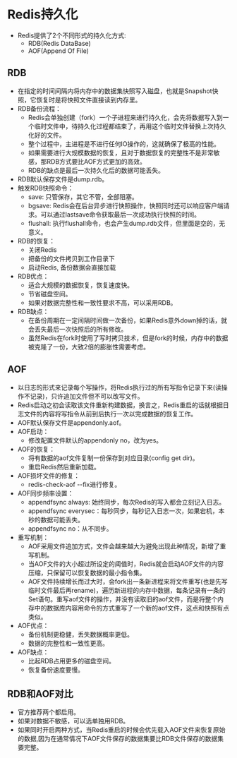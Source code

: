 # Redis持久化

  - Redis提供了2个不同形式的持久化方式:
    - RDB(Redis DataBase)
    - AOF(Append Of File)
    
## RDB

  - 在指定的时间间隔内将内存中的数据集快照写入磁盘，也就是Snapshot快照，它恢复时是将快照文件直接读到内存里。
  - RDB备份流程：
    - Redis会单独创建（fork）一个子进程来进行持久化，会先将数据写入到一个临时文件中，待持久化过程都结束了，再用这个临时文件替换上次持久化好的文件。
    - 整个过程中，主进程是不进行任何IO操作的，这就确保了极高的性能。
    - 如果需要进行大规模数据的恢复，且对于数据恢复的完整性不是非常敏感，那RDB方式要比AOF方式更加的高效。
    - RDB的缺点是最后一次持久化后的数据可能丢失。
  - RDB默认保存文件是dump.rdb。
  - 触发RDB快照命令：
    - save: 只管保存，其它不管，全部阻塞。
    - bgsave: Redis会在后台异步进行快照操作，快照同时还可以响应客户端请求。可以通过lastsave命令获取最后一次成功执行快照的时间。
    - flushall: 执行flushall命令，也会产生dump.rdb文件，但里面是空的，无意义。
  - RDB的恢复：
    - 关闭Redis
    - 把备份的文件拷贝到工作目录下
    - 启动Redis, 备份数据会直接加载
  - RDB优点：
    - 适合大规模的数据恢复，恢复速度快。
    - 节省磁盘空间。
    - 如果对数据完整性和一致性要求不高，可以采用RDB。
  - RDB缺点：
    - 在备份周期在一定间隔时间做一次备份，如果Redis意外down掉的话，就会丢失最后一次快照后的所有修改。
    - 虽然Redis在fork时使用了写时拷贝技术，但是fork的时候，内存中的数据被克隆了一份，大致2倍的膨胀性需要考虑。
    
## AOF

  - 以日志的形式来记录每个写操作，将Redis执行过的所有写指令记录下来(读操作不记录)，只许追加文件但不可以改写文件。
  - Redis启动之初会读取该文件重新构建数据，换言之，Redis重启的话就根据日志文件的内容将写指令从前到后执行一次以完成数据的恢复工作。
  - AOF默认保存文件是appendonly.aof。
  - AOF启动：
    - 修改配置文件默认的appendonly no，改为yes。
  - AOF的恢复：
    - 将有数据的aof文件复制一份保存到对应目录(config get dir)。
    - 重启Redis然后重新加载。
  - AOF损坏文件的修复：
    - redis-check-aof --fix进行修复。
  - AOF同步频率设置：
    - appendfsync always: 始终同步，每次Redis的写入都会立刻记入日志。
    - appendfsync everysec：每秒同步，每秒记入日志一次，如果宕机，本秒的数据可能丢失。
    - appendfsync no：从不同步。
  - 重写机制： 
    - AOF采用文件追加方式，文件会越来越大为避免出现此种情况，新增了重写机制。
    - 当AOF文件的大小超过所设定的阈值时，Redis就会启动AOF文件的内容压缩，只保留可以恢复数据的最小指令集。
    - AOF文件持续增长而过大时，会fork出一条新进程来将文件重写(也是先写临时文件最后再rename)，遍历新进程的内存中数据，每条记录有一条的Set语句。重写aof文件的操作，并没有读取旧的aof文件，而是将整个内存中的数据库内容用命令的方式重写了一个新的aof文件，这点和快照有点类似。
  - AOF优点：
    - 备份机制更稳健，丢失数据概率更低。
    - 数据的完整性和一致性更高。
  - AOF缺点：
    - 比起RDB占用更多的磁盘空间。
    - 恢复备份速度要慢。
  
## RDB和AOF对比

  - 官方推荐两个都启用。
  - 如果对数据不敏感，可以选单独用RDB。
  - 如果同时开启两种方式，当Redis重启的时候会优先载入AOF文件来恢复原始的数据,因为在通常情况下AOF文件保存的数据集要比RDB文件保存的数据集要完整。
    
    
    
